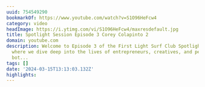 ```yaml
---
uuid: 754549290
bookmarkOf: https://www.youtube.com/watch?v=S1O96HeFcw4
category: video
headImage: https://i.ytimg.com/vi/S1O96HeFcw4/maxresdefault.jpg
title: Spotlight Session Episode 3 Corey Colapinto 2
domain: youtube.com
description: Welcome to Episode 3 of the First Light Surf Club Spotlight Sessions,
  where we dive deep into the lives of entrepreneurs, creatives, and people we admire
  bot...
tags: []
date: '2024-03-15T13:13:03.132Z'
highlights: 
---
```



